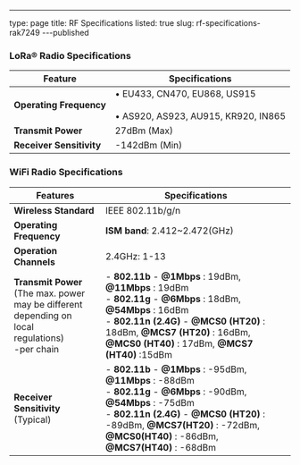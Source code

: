 ---
type: page
title: RF Specifications
listed: true
slug: rf-specifications-rak7249
---published

### LoRa® Radio Specifications

| **Feature** | **Specifications** | 
| ---- | ---- | 
| **Operating Frequency** | • EU433, CN470, EU868, US915<br><br>• AS920, AS923, AU915, KR920, IN865 | 
| **Transmit Power** | 27dBm (Max) | 
| **Receiver Sensitivity** | -142dBm (Min) | 


### WiFi Radio Specifications

| **Features** | **Specifications** | 
| ---- | ---- | 
| **Wireless Standard** | IEEE 802.11b/g/n | 
| **Operating Frequency** | **ISM band**: 2.412~2.472(GHz) | 
| **Operation Channels** | 2.4GHz: 1-13 | 
| **Transmit Power**<br>(The max. power may be different depending on<br>local <br>regulations)<br>-per chain | - **802.11b** - **@1Mbps** : 19dBm, **@11Mbps** : 19dBm <br>- **802.11g** - **@6Mbps** : 18dBm, **@54Mbps** : 16dBm<br>- **802.11n (2.4G)** - **@MCS0 (HT20)** : 18dBm,  **@MCS7 (HT20)** : 16dBm,  **@MCS0 (HT40)** : 17dBm,  **@MCS7 (HT40)** :15dBm | 
| **Receiver Sensitivity**<br>(Typical) | - **802.11b** - **@1Mbps** : -95dBm, **@11Mbps** : -88dBm<br>- **802.11g** - **@6Mbps** : -90dBm, **@54Mbps** : -75dBm<br>- **802.11n (2.4G)** -  **@MCS0 (HT20)** : -89dBm,  **@MCS7(HT20)** : -72dBm,  **@MCS0(HT40)** : -86dBm, **@MCS7(HT40)** : -68dBm | 


